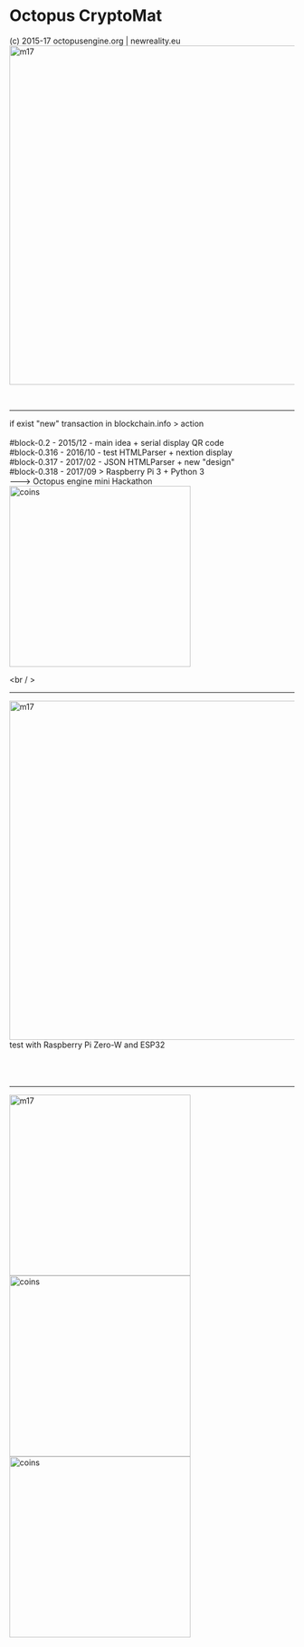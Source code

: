 # Octopus CryptoMat
(c) 2015-17 octopusengine.org | newreality.eu<br />
<img src="https://raw.githubusercontent.com/octopusengine/cryptomat/master/nextion/g31709.jpg" alt="m17" width="600">
<br />


<br />
<hr />
if exist "new" transaction in blockchain.info > action<br /><br />
#block-0.2 - 2015/12 - main idea + serial display QR code<br />
#block-0.316 - 2016/10 - test HTMLParser + nextion display<br />
#block-0.317 - 2017/02 - JSON HTMLParser + new "design"<br />
#block-0.318 - 2017/09 > Raspberry Pi 3 + Python 3<br />
---> Octopus engine mini Hackathon<br />

<img src="https://raw.githubusercontent.com/octopusengine/cryptomat/master/nextion/meny3.png" alt="coins" width="320">

<br / ><hr />
<img src="https://raw.githubusercontent.com/octopusengine/cryptomat/master/nextion/g31709zero.jpg" alt="m17" width="600">
<br />
test with Raspberry Pi Zero-W and ESP32<br /><br /><br />
<br />
<hr />


<img src="https://raw.githubusercontent.com/octopusengine/cryptomat/master/nextion/machine17.png" alt="m17" width="320">
<img src="https://raw.githubusercontent.com/octopusengine/cryptomat/master/nextion/don-BTC.png" alt="coins" width="320"><br />
<img src="https://raw.githubusercontent.com/octopusengine/cryptomat/master/nextion/don-LTC.png" alt="coins" width="320">





